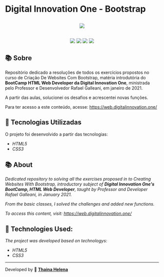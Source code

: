 <h1> 
    Digital Innovation One - Bootstrap
</h1>

<h2 align="center">
<img src="https://i.imgur.com/64UDI7t.png.jpg">
</h2>

<h2 align="center">
    <a href="https://www.facebook.com/digitalinnovationone" target="_blank"><img class="link" src="https://i.imgur.com/s9wDAAI.png?1"></a> <a href="https://www.youtube.com/results?search_query=digital+innovation+one" target="_blank"><img class="link" src="https://i.imgur.com/zG40AZC.png?1"></a> <a href="https://twitter.com/dio4tech" target="_blank"><img class="link" src="https://i.imgur.com/0Xfla8g.png?1"></a> <a href="https://web.digitalinnovation.one/" target="_blank"><img class="link" src="https://i.imgur.com/skUash9.png?1"></a>
</h2>

## 📚 Sobre

Repositório dedicado a resoluções de todos os exercícios propostos no curso de Criação De Websites Com Bootstrap, matéria introdutória do **BootCamp HTML Web Developer da Digital Innovation One**, ministrada pelo Professor e Desenvolvedor Rafael Galleani, em janeiro de 2021.

A partir das aulas, solucionei os desafios e acrescentei novas funções.

Para ter acesso a este conteúdo, acesse: https://web.digitalinnovation.one/                                   

## 🚀 Tecnologias Utilizadas

O projeto foi desenvolvido a partir das tecnologias:

- *HTML5*
- *CSS3*

## 📚 About

*Dedicated repository to solving all the exercises proposed in to Creating Websites With Bootstrap, introductory subject of **Digital Innovation One's BootCamp, HTML Web Developer**, taught by Professor and Developer Rafael Galleani, in January 2021.*

*From the basic classes, I solved the challenges and added new functions.*

*To access this content, visit: https://web.digitalinnovation.one/*                                  

## 🚀 Technologies Used:

*The project was developed based on technologys:*

- *HTML5*
- *CSS3*

--------------

Developed by 🍁 [**Thaina Helena**](https://github.com/Thainahelena)